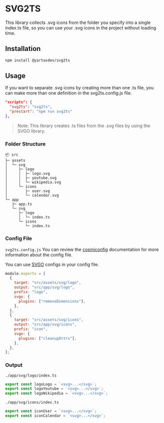 # SVG2TS

This library collects .svg icons from the folder you specify into a single index.ts file, so you can use your .svg icons in the project without loading time.

## Installation

```sh
npm install @yartasdev/svg2ts
```

## Usage

If you want to separate .svg icons by creating more than one .ts file, you can make more than one definition in the svg2ts.config.js file.

```json
"scripts": {
  "svg2ts": "svg2ts",
  "prestart": "npm run svg2ts"
},
```

> Note: This library creates .ts files from the .svg files by using the SVGO library.

### Folder Structure

```
📦 src
├─ assets
│  └─ svg
│     ├─ logo
│     │  ├─ logo.svg
│     │  ├─ youtube.svg
│     │  └─ wikipedia.svg
│     └─ icons
│        ├─ user.svg
│        └─ calendar.svg
└─ app
   ├─ app.ts
   └─ svg
      ├─ logo
      │  └─ index.ts
      └─ icons
         └─ index.ts
```

### Config File 
`svg2ts.config.js` You can review the [cosmiconfig](https://github.com/cosmiconfig/cosmiconfig#readme) documentation for more information about the config file.

You can use [SVGO](https://github.com/svg/svgo) configs in your config file. 

```javascript
module.exports = [
  {
    target: "src/assets/svg/logo",
    output: "src/app/svg/logo",
    prefix: "logo",
    svgo: {
      plugins: ["removeDimensions"],
    },
  },
  {
    target: "src/assets/svg/icons",
    output: "src/app/svg/icons",
    prefix: "icon",
    svgo: {
      plugins: ["cleanupAttrs"],
    },
  },
];
```
### Output

`./app/svg/logo/index.ts`

```javascript
export const logoLogo = `<svg>...</svg>`;
export const logoYoutube = `<svg>...</svg>`;
export const logoWikipedia = `<svg>...</svg>`;
```

`./app/svg/icons/index.ts`

```javascript
export const iconUser = `<svg>...</svg>`;
export const iconCalendar = `<svg>...</svg>`;
```